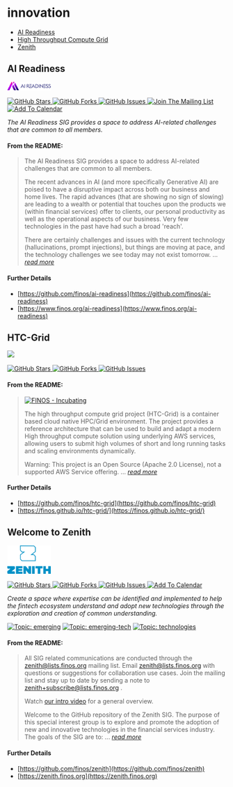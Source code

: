 

# innovation
 - [AI Readiness](#AI-Readiness)
 - [High Throughput Compute Grid](#High-Throughput-Compute-Grid)
 - [Zenith](#Zenith)
## AI Readiness

<img src="https://raw.githubusercontent.com/finos/finos-landscape/master/hosted_logos/ai-readiness.svg" width="100px" />

[![GitHub Stars](https://img.shields.io/badge/⭐%20Stars-48-grey?labelColor=eaebec&style=for-the-badge) ](https://github.com/finos/ai-readiness/stargazers)[![GitHub Forks](https://img.shields.io/badge/⚡%20Forks-20-grey?labelColor=eaebec&style=for-the-badge) ](https://github.com/finos/ai-readiness)[![GitHub Issues](https://img.shields.io/badge/🔎%20Issues-14-grey?labelColor=eaebec&style=for-the-badge) ](https://github.com/finos/ai-readiness/issues)[![Join The Mailing List](https://img.shields.io/badge/📫%20Mailing%20List-Join-orange?labelColor=eaebec&style=for-the-badge) ](mailto:ai-readiness-private+subscribe@lists.finos.org)[![Add To Calendar](https://img.shields.io/badge/📅%20Calendar-Add-orange?labelColor=eaebec&style=for-the-badge) ](https://calendar.finos.org/multi-signup?search=AI)

_The AI Readiness SIG provides a space to address AI-related challenges that are common to all members._



#### From the README:

> The AI Readiness SIG provides a space to address AI-related challenges that are common to all members.
> 
> 
> The recent advances in AI (and more specifically Generative AI) are poised to have a disruptive impact across both our business and home lives. The rapid advances (that are showing no sign of slowing) are leading to a wealth or potential that touches upon the products we (within financial services) offer to clients, our personal productivity as well as the operational aspects of our business. Very few technologies in the past have had such a broad 'reach'.
> 
> There are certainly challenges and issues with the current technology (hallucinations, prompt injections), but things are moving at pace, and the technology challenges we see today may not exist tomorrow.
>... [_read more_](https://github.com/finos/ai-readiness)
> 
#### Further Details
 - [https://github.com/finos/ai-readiness](https://github.com/finos/ai-readiness)
 - [https://www.finos.org/ai-readiness](https://www.finos.org/ai-readiness)
## HTC-Grid

<img src="https://raw.githubusercontent.com/finos/finos-landscape/master/hosted_logos/htc-grid.svg" width="100px" />

[![GitHub Stars](https://img.shields.io/badge/⭐%20Stars-58-grey?labelColor=eaebec&style=for-the-badge) ](https://github.com/finos/htc-grid/stargazers)[![GitHub Forks](https://img.shields.io/badge/⚡%20Forks-26-grey?labelColor=eaebec&style=for-the-badge) ](https://github.com/finos/htc-grid)[![GitHub Issues](https://img.shields.io/badge/🔎%20Issues-1-grey?labelColor=eaebec&style=for-the-badge) ](https://github.com/finos/htc-grid/issues)



#### From the README:

> [![FINOS - Incubating](https://cdn.jsdelivr.net/gh/finos/contrib-toolbox@master/images/badge-incubating.svg) ](https://community.finos.org/docs/governance/Software-Projects/stages/incubating)
> 
> 
> The high throughput compute grid project (HTC-Grid) is a container based cloud native HPC/Grid environment. The project provides a reference architecture that can be used to build and adapt a modern High throughput compute solution using underlying AWS services, allowing users to submit high volumes of short and long running tasks and scaling environments dynamically.
> 
> Warning: This project is an Open Source (Apache 2.0 License), not a supported AWS Service offering.
>... [_read more_](https://github.com/finos/htc-grid)
> 
#### Further Details
 - [https://github.com/finos/htc-grid](https://github.com/finos/htc-grid)
 - [https://finos.github.io/htc-grid/](https://finos.github.io/htc-grid/)
## Welcome to Zenith

<img src="https://raw.githubusercontent.com/finos/finos-landscape/master/hosted_logos/zenith.svg" width="100px" />

[![GitHub Stars](https://img.shields.io/badge/⭐%20Stars-25-grey?labelColor=eaebec&style=for-the-badge) ](https://github.com/finos/zenith/stargazers)[![GitHub Forks](https://img.shields.io/badge/⚡%20Forks-8-grey?labelColor=eaebec&style=for-the-badge) ](https://github.com/finos/zenith)[![GitHub Issues](https://img.shields.io/badge/🔎%20Issues-6-grey?labelColor=eaebec&style=for-the-badge) ](https://github.com/finos/zenith/issues)[![Add To Calendar](https://img.shields.io/badge/📅%20Calendar-Add-orange?labelColor=eaebec&style=for-the-badge) ](https://calendar.finos.org/multi-signup?search=Zenith)

_Create a space where expertise can be identified and implemented to help the fintech ecosystem understand and adopt new technologies through the exploration and creation of common understanding._

[![Topic: emerging](https://img.shields.io/badge/emerging-fafbfc)](https://github.com/topics/emerging) [![Topic: emerging-tech](https://img.shields.io/badge/emerging%20tech-fafbfc)](https://github.com/topics/emerging-tech) [![Topic: technologies](https://img.shields.io/badge/technologies-fafbfc)](https://github.com/topics/technologies) 

#### From the README:

> All SIG related communications are conducted through the [zenith@lists.finos.org](mailto:zenith@lists.finos.org)
> mailing list. Email [zenith@lists.finos.org](mailto:zenith@lists.finos.org) with questions or suggestions for
> collaboration use cases. Join the mailing list and stay up to date by sending a
> note to [zenith+subscribe@lists.finos.org](mailto:zenith+subscribe@lists.finos.org) .
> 
> Watch [our intro video](https://youtu.be/HhXkbroh8sM) for a general overview.
> 
> 
> Welcome to the GitHub repository of the Zenith SIG. The purpose of this special interest group is to explore and promote the adoption of new and innovative technologies in the financial services industry. The  goals of the SIG are to:
>... [_read more_](https://github.com/finos/zenith)
> 
#### Further Details
 - [https://github.com/finos/zenith](https://github.com/finos/zenith)
 - [https://zenith.finos.org](https://zenith.finos.org)
